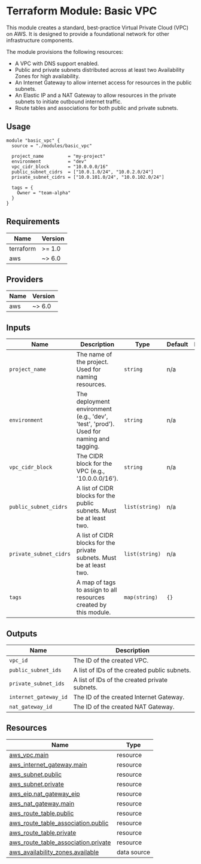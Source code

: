 # Terraform Module: Basic VPC

This module creates a standard, best-practice Virtual Private Cloud (VPC) on AWS. It is designed to provide a foundational network for other infrastructure components.

The module provisions the following resources:
* A VPC with DNS support enabled.
* Public and private subnets distributed across at least two Availability Zones for high availability.
* An Internet Gateway to allow internet access for resources in the public subnets.
* An Elastic IP and a NAT Gateway to allow resources in the private subnets to initiate outbound internet traffic.
* Route tables and associations for both public and private subnets.

## Usage

```hcl
module "basic_vpc" {
  source = "./modules/basic_vpc"

  project_name         = "my-project"
  environment          = "dev"
  vpc_cidr_block       = "10.0.0.0/16"
  public_subnet_cidrs  = ["10.0.1.0/24", "10.0.2.0/24"]
  private_subnet_cidrs = ["10.0.101.0/24", "10.0.102.0/24"]

  tags = {
    Owner = "team-alpha"
  }
}
```

## Requirements

| Name      | Version |
| --------- | ------- |
| terraform | >= 1.0  |
| aws       | ~> 6.0  |

## Providers

| Name | Version |
| ---- | ------- |
| aws  | ~> 6.0  |

## Inputs

| Name                   | Description                                                                              | Type          | Default | Required |
| ---------------------- | ---------------------------------------------------------------------------------------- | ------------- | ------- | :------: |
| `project_name`         | The name of the project. Used for naming resources.                                      | `string`      | n/a     |   yes    |
| `environment`          | The deployment environment (e.g., 'dev', 'test', 'prod'). Used for naming and tagging.   | `string`      | n/a     |   yes    |
| `vpc_cidr_block`       | The CIDR block for the VPC (e.g., '10.0.0.0/16').                                        | `string`      | n/a     |   yes    |
| `public_subnet_cidrs`  | A list of CIDR blocks for the public subnets. Must be at least two.                      | `list(string)`| n/a     |   yes    |
| `private_subnet_cidrs` | A list of CIDR blocks for the private subnets. Must be at least two.                     | `list(string)`| n/a     |   yes    |
| `tags`                 | A map of tags to assign to all resources created by this module.                         | `map(string)` | `{}`    |    no    |

## Outputs

| Name                  | Description                                      |
| --------------------- | ------------------------------------------------ |
| `vpc_id`              | The ID of the created VPC.                       |
| `public_subnet_ids`   | A list of IDs of the created public subnets.     |
| `private_subnet_ids`  | A list of IDs of the created private subnets.    |
| `internet_gateway_id` | The ID of the created Internet Gateway.          |
| `nat_gateway_id`      | The ID of the created NAT Gateway.               |

## Resources

| Name                                                                      | Type                       |
| ------------------------------------------------------------------------- | -------------------------- |
| [aws_vpc.main](https://registry.terraform.io/providers/hashicorp/aws/latest/docs/resources/vpc) | resource                   |
| [aws_internet_gateway.main](https://registry.terraform.io/providers/hashicorp/aws/latest/docs/resources/internet_gateway) | resource                   |
| [aws_subnet.public](https://registry.terraform.io/providers/hashicorp/aws/latest/docs/resources/subnet) | resource                   |
| [aws_subnet.private](https://registry.terraform.io/providers/hashicorp/aws/latest/docs/resources/subnet) | resource                   |
| [aws_eip.nat_gateway_eip](https://registry.terraform.io/providers/hashicorp/aws/latest/docs/resources/eip) | resource                   |
| [aws_nat_gateway.main](https://registry.terraform.io/providers/hashicorp/aws/latest/docs/resources/nat_gateway) | resource                   |
| [aws_route_table.public](https://registry.terraform.io/providers/hashicorp/aws/latest/docs/resources/route_table) | resource                   |
| [aws_route_table_association.public](https://registry.terraform.io/providers/hashicorp/aws/latest/docs/resources/route_table_association) | resource                   |
| [aws_route_table.private](https://registry.terraform.io/providers/hashicorp/aws/latest/docs/resources/route_table) | resource                   |
| [aws_route_table_association.private](https://registry.terraform.io/providers/hashicorp/aws/latest/docs/resources/route_table_association) | resource                   |
| [aws_availability_zones.available](https://registry.terraform.io/providers/hashicorp/aws/latest/docs/data-sources/availability_zones) | data source                |
